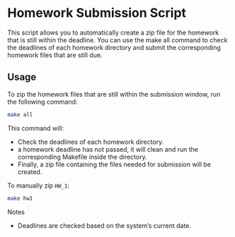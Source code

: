 # Homework Submission Script

This script allows you to automatically create a zip file for the homework that is still within the deadline. You can
use the make all command to check the deadlines of each homework directory and submit the corresponding homework files
that are still due.

## Usage

To zip the homework files that are still within the submission window, run the following command:

```bash
make all
```

This command will:

- Check the deadlines of each homework directory.
- a homework deadline has not passed, it will clean and run the corresponding Makefile inside the directory.
- Finally, a zip file containing the files needed for submission will be created.

To manually zip `HW_1`:

```bash
make hw1
```

Notes
- Deadlines are checked based on the system’s current date.